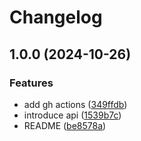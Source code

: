 # Changelog

## 1.0.0 (2024-10-26)


### Features

* add gh actions ([349ffdb](https://github.com/joshlopes/ricardo-avaliacao/commit/349ffdb3a3c0305f42ed7b6e8e42cdde314d08fe))
* introduce api ([1539b7c](https://github.com/joshlopes/ricardo-avaliacao/commit/1539b7c5d6bea5f0a7a584eb3b2784e4608a5756))
* README ([be8578a](https://github.com/joshlopes/ricardo-avaliacao/commit/be8578a365deeb1a4382a88de6a654204d69c41d))
